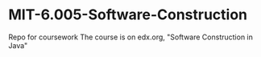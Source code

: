 # MIT-6.005-Software-Construction
Repo for coursework 
The course is on edx.org, "Software Construction in Java"
